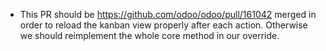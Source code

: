 - This PR should be https://github.com/odoo/odoo/pull/161042 merged in order to reload
  the kanban view properly after each action. Otherwise we should reimplement the whole
  core method in our override.
